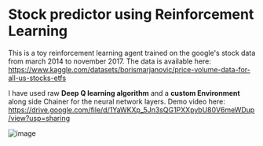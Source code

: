 # Stock predictor using Reinforcement Learning

This is a toy reinforcement learning agent trained on the google's stock data from march 2014 to november 2017. The data is available here:
https://www.kaggle.com/datasets/borismarjanovic/price-volume-data-for-all-us-stocks-etfs

I have used raw **Deep Q learning algorithm** and a **custom Environment** along side Chainer for the neural network layers.
Demo video here:
https://drive.google.com/file/d/1YaWKXp_5Jn3sQG1PXXpybU80V6meWDup/view?usp=sharing

![image](https://github.com/avneets2103/RL-stock-predictor/assets/93909103/126d9abf-f7ae-42d9-84eb-bde9dafcae77)
